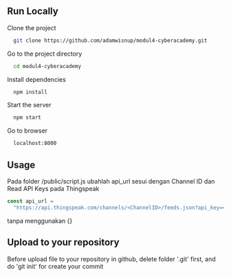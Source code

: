 ## Run Locally

Clone the project

```bash
  git clone https://github.com/adamwisnup/modul4-cyberacademy.git
```

Go to the project directory

```bash
  cd modul4-cyberacademy
```

Install dependencies

```bash
  npm install
```

Start the server

```bash
  npm start
```

Go to browser

```bash
  localhost:8000
```

## Usage

Pada folder /public/script.js ubahlah api_url sesui dengan Channel ID dan Read API Keys pada Thingspeak

```javascript
const api_url =
  "https://api.thingspeak.com/channels/<ChannelID>/feeds.json?api_key=<ReadAPIKeys>&results=1";
```

tanpa menggunakan {}

## Upload to your repository

Before upload file to your repository in github, delete folder '.git' first, and do 'git init' for create your commit

